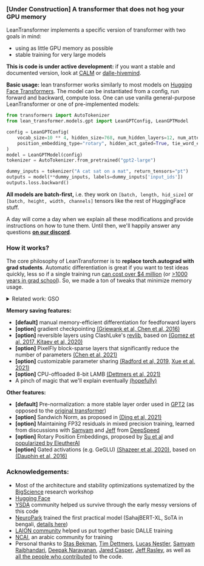 ### [Under Construction] A transformer that does not hog your GPU memory

LeanTransformer implements a specific version of transformer with two goals in mind:
- using as little GPU memory as possible 
- stable training for very large models

__This is code is under active development:__ if you want a stable and documented version, look at [CALM](https://github.com/NCAI-Research/CALM) or [dalle-hivemind](https://github.com/learning-at-home/dalle-hivemind).

__Basic usage:__ lean transformer works similarly to most models on [Hugging Face Transformers](https://huggingface.co/docs/transformers/index). The model can be instantiated from a config, run forward and backward, compute loss. One can use vanilla general-purpose LeanTransformer or one of pre-implemented models:

```python
from transformers import AutoTokenizer
from lean_transformer.models.gpt import LeanGPTConfig, LeanGPTModel

config = LeanGPTConfig(
    vocab_size=10 ** 4, hidden_size=768, num_hidden_layers=12, num_attention_heads=16,
    position_embedding_type="rotary", hidden_act_gated=True, tie_word_embeddings=True
)
model = LeanGPTModel(config)
tokenizer = AutoTokenizer.from_pretrained("gpt2-large")

dummy_inputs = tokenizer("A cat sat on a mat", return_tensors="pt")
outputs = model(**dummy_inputs, labels=dummy_inputs['input_ids'])
outputs.loss.backward()
```


__All models are batch-first,__ i.e. they work on `[batch, length, hid_size]` or `[batch, height, width, channels]` tensors like the rest of HuggingFace stuff.


A day will come a day when we explain all these modifications and provide instructions on how to tune them. Until then, we'll happily answer any questions __[on our discord](https://discord.gg/uGugx9zYvN)__.


### How it works?

The core philosophy of LeanTransformer is to __replace torch.autograd with grad students__. Automatic differentiation is
 great if you want to test ideas quickly, less so if a single training run [can cost over $4 million](https://lambdalabs.com/blog/demystifying-gpt-3/) (or [>1000 years in grad school](https://studyinrussia.ru/en/study-in-russia/cost-of-education-in-russia/)). So, we made a ton of tweaks that minimize memory usage.

<details>
<summary>Related work: GSO</summary>

Our implementation partially replaces automatic differentiation with Grad Student Optimization (GSO) - a biologically inspired black box optimization algorithm.
In the past, GSO has seen widespread adoption thanks to its [strong theoretical foundations](https://phdcomics.com/comics/archive.php?comicid=1126)
and unparalleled [cost efficiency](https://phdcomics.com/comics.php?f=1338) (Chom et al).
Previous successfully applied GSO for [hyperparameter tuning](https://twitter.com/carlos_ciller/status/749976860411498496)
 and [natural language generation](https://phdcomics.com/comics/archive_print.php?comicid=1734).
To the best of our knowledge we are the first work to successfully
apply **distributed fault-tolerant GSO** for optimizing the memory footprint of transformers. We summarize our findings below:
</details>

__Memory saving features:__
- __[default]__ manual memory-efficient differentiation for feedforward layers
- __[option]__ gradient checkpointing [(Griewank et al, ](https://dl.acm.org/doi/10.1145/347837.347846) [Chen et al, 2016)](https://arxiv.org/pdf/1604.06174.pdf)
- __[option]__ reversible layers using ClashLuke's [revlib](https://github.com/clashluke/revlib), based on [(Gomez et al, 2017, ](https://proceedings.neurips.cc/paper/2017/file/f9be311e65d81a9ad8150a60844bb94c-Paper.pdf) [Kitaev et al, 2020)](https://arxiv.org/abs/2001.04451)
- __[option]__ PixelFly block-sparse layers that significantly reduce the number of parameters [(Chen et al, 2021)](https://arxiv.org/abs/2112.00029)
- __[option]__ customizable parameter sharing [(Radford et al, 2019,](https://arxiv.org/abs/1909.11942) [Xue et al, 2021)](https://arxiv.org/abs/2107.11817)
- __[option]__ CPU-offloaded 8-bit LAMB [(Dettmers et al, 2021)](https://arxiv.org/abs/2110.02861) 
- A pinch of magic that we'll explain eventually [(hopefully)](https://quotefancy.com/quote/39802/Mikhail-Bulgakov-Yes-man-is-mortal-but-that-would-be-only-half-the-trouble-The-worst-of)

__Other features:__
- __[default]__ Pre-normalization: a more stable layer order used in [GPT2](https://d4mucfpksywv.cloudfront.net/better-language-models/language_models_are_unsupervised_multitask_learners.pdf) (as opposed to the [original transformer](https://papers.nips.cc/paper/2017/hash/3f5ee243547dee91fbd053c1c4a845aa-Abstract.html))
- __[option]__ Sandwich Norm, as proposed in [(Ding et al, 2021)](https://arxiv.org/pdf/2105.13290.pdf)
- __[option]__ Maintaining FP32 residuals in mixed precision training, learned from discussions with [Samyam](https://www.microsoft.com/en-us/research/people/samyamr/) and [Jeff](https://www.microsoft.com/en-us/research/people/jerasley/) from [DeepSpeed](https://github.com/microsoft/DeepSpeed)
- __[option]__ Rotary Position Embeddings, proposed by [Su et al](https://arxiv.org/abs/2104.09864) and [popularized by EleutherAI](https://blog.eleuther.ai/rotary-embeddings/)
- __[option]__ Gated activations (e.g. GeGLU) [(Shazeer et al, 2020)](https://arxiv.org/abs/2002.05202), based on [(Dauphin et al, 2016)](https://arxiv.org/abs/1612.08083)


### Acknowledgements:

- Most of the architecture and stability optimizations systematized by the [BigScience](https://bigscience.huggingface.co) research workshop
- [Hugging Face](huggingface.co) 
- [YSDA](https://github.com/yandexdataschool/) community helped us survive through the early messy versions of this code
- [NeuroPark](https://neuropark.co/) trained the first practical model (SahajBERT-XL, SoTA in bengali, [details here](https://arxiv.org/pdf/2106.10207.pdf))
- [LAION community](https://laion.ai/#top) helped us put together basic DALLE training
- [NCAI](https://github.com/NCAI-Research/CALM), an arabic community for training 
- Personal thanks to [Stas Bekman](https://github.com/stas00/), [Tim Dettmers](https://timdettmers.com), [Lucas Nestler](https://github.com/clashluke), [Samyam Rajbhandari](https://github.com/samyam), [Deepak Narayanan](https://deepakn94.github.io/), [Jared Casper](https://github.com/jaredcasper), [Jeff Rasley](http://rasley.io/), as well as [all the people who contributed](https://github.com/learning-at-home/lean_transformer/graphs/contributors) to the code.
